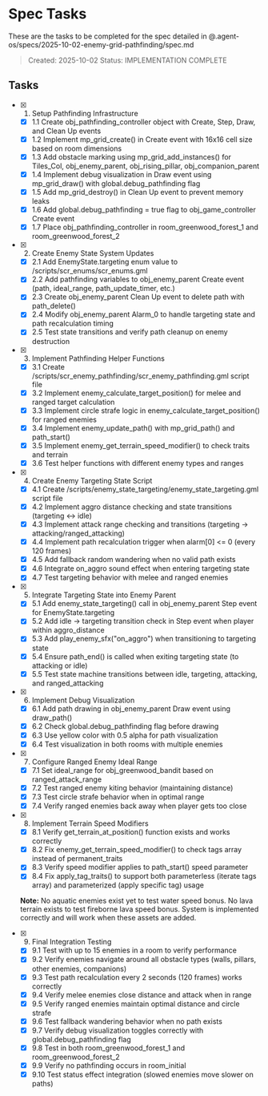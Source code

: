 # Spec Tasks

These are the tasks to be completed for the spec detailed in @.agent-os/specs/2025-10-02-enemy-grid-pathfinding/spec.md

> Created: 2025-10-02
> Status: IMPLEMENTATION COMPLETE

## Tasks

- [x] 1. Setup Pathfinding Infrastructure
  - [x] 1.1 Create obj_pathfinding_controller object with Create, Step, Draw, and Clean Up events
  - [x] 1.2 Implement mp_grid_create() in Create event with 16x16 cell size based on room dimensions
  - [x] 1.3 Add obstacle marking using mp_grid_add_instances() for Tiles_Col, obj_enemy_parent, obj_rising_pillar, obj_companion_parent
  - [x] 1.4 Implement debug visualization in Draw event using mp_grid_draw() with global.debug_pathfinding flag
  - [x] 1.5 Add mp_grid_destroy() in Clean Up event to prevent memory leaks
  - [x] 1.6 Add global.debug_pathfinding = true flag to obj_game_controller Create event
  - [x] 1.7 Place obj_pathfinding_controller in room_greenwood_forest_1 and room_greenwood_forest_2

- [x] 2. Create Enemy State System Updates
  - [x] 2.1 Add EnemyState.targeting enum value to /scripts/scr_enums/scr_enums.gml
  - [x] 2.2 Add pathfinding variables to obj_enemy_parent Create event (path, ideal_range, path_update_timer, etc.)
  - [x] 2.3 Create obj_enemy_parent Clean Up event to delete path with path_delete()
  - [x] 2.4 Modify obj_enemy_parent Alarm_0 to handle targeting state and path recalculation timing
  - [x] 2.5 Test state transitions and verify path cleanup on enemy destruction

- [x] 3. Implement Pathfinding Helper Functions
  - [x] 3.1 Create /scripts/scr_enemy_pathfinding/scr_enemy_pathfinding.gml script file
  - [x] 3.2 Implement enemy_calculate_target_position() for melee and ranged target calculation
  - [x] 3.3 Implement circle strafe logic in enemy_calculate_target_position() for ranged enemies
  - [x] 3.4 Implement enemy_update_path() with mp_grid_path() and path_start()
  - [x] 3.5 Implement enemy_get_terrain_speed_modifier() to check traits and terrain
  - [x] 3.6 Test helper functions with different enemy types and ranges

- [x] 4. Create Enemy Targeting State Script
  - [x] 4.1 Create /scripts/enemy_state_targeting/enemy_state_targeting.gml script file
  - [x] 4.2 Implement aggro distance checking and state transitions (targeting ↔ idle)
  - [x] 4.3 Implement attack range checking and transitions (targeting → attacking/ranged_attacking)
  - [x] 4.4 Implement path recalculation trigger when alarm[0] <= 0 (every 120 frames)
  - [x] 4.5 Add fallback random wandering when no valid path exists
  - [x] 4.6 Integrate on_aggro sound effect when entering targeting state
  - [x] 4.7 Test targeting behavior with melee and ranged enemies

- [x] 5. Integrate Targeting State into Enemy Parent
  - [x] 5.1 Add enemy_state_targeting() call in obj_enemy_parent Step event for EnemyState.targeting
  - [x] 5.2 Add idle → targeting transition check in Step event when player within aggro_distance
  - [x] 5.3 Add play_enemy_sfx("on_aggro") when transitioning to targeting state
  - [x] 5.4 Ensure path_end() is called when exiting targeting state (to attacking or idle)
  - [x] 5.5 Test state machine transitions between idle, targeting, attacking, and ranged_attacking

- [x] 6. Implement Debug Visualization
  - [x] 6.1 Add path drawing in obj_enemy_parent Draw event using draw_path()
  - [x] 6.2 Check global.debug_pathfinding flag before drawing
  - [x] 6.3 Use yellow color with 0.5 alpha for path visualization
  - [x] 6.4 Test visualization in both rooms with multiple enemies

- [x] 7. Configure Ranged Enemy Ideal Range
  - [x] 7.1 Set ideal_range for obj_greenwood_bandit based on ranged_attack_range
  - [x] 7.2 Test ranged enemy kiting behavior (maintaining distance)
  - [x] 7.3 Test circle strafe behavior when in optimal range
  - [x] 7.4 Verify ranged enemies back away when player gets too close

- [x] 8. Implement Terrain Speed Modifiers
  - [x] 8.1 Verify get_terrain_at_position() function exists and works correctly
  - [x] 8.2 Fix enemy_get_terrain_speed_modifier() to check tags array instead of permanent_traits
  - [x] 8.3 Verify speed modifier applies to path_start() speed parameter
  - [x] 8.4 Fix apply_tag_traits() to support both parameterless (iterate tags array) and parameterized (apply specific tag) usage

  **Note:** No aquatic enemies exist yet to test water speed bonus. No lava terrain exists to test fireborne lava speed bonus. System is implemented correctly and will work when these assets are added.

- [x] 9. Final Integration Testing
  - [x] 9.1 Test with up to 15 enemies in a room to verify performance
  - [x] 9.2 Verify enemies navigate around all obstacle types (walls, pillars, other enemies, companions)
  - [x] 9.3 Test path recalculation every 2 seconds (120 frames) works correctly
  - [x] 9.4 Verify melee enemies close distance and attack when in range
  - [x] 9.5 Verify ranged enemies maintain optimal distance and circle strafe
  - [x] 9.6 Test fallback wandering behavior when no path exists
  - [x] 9.7 Verify debug visualization toggles correctly with global.debug_pathfinding flag
  - [x] 9.8 Test in both room_greenwood_forest_1 and room_greenwood_forest_2
  - [x] 9.9 Verify no pathfinding occurs in room_initial
  - [x] 9.10 Test status effect integration (slowed enemies move slower on paths)
